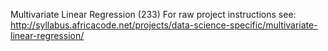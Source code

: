Multivariate Linear Regression (233)
For raw project instructions see: http://syllabus.africacode.net/projects/data-science-specific/multivariate-linear-regression/